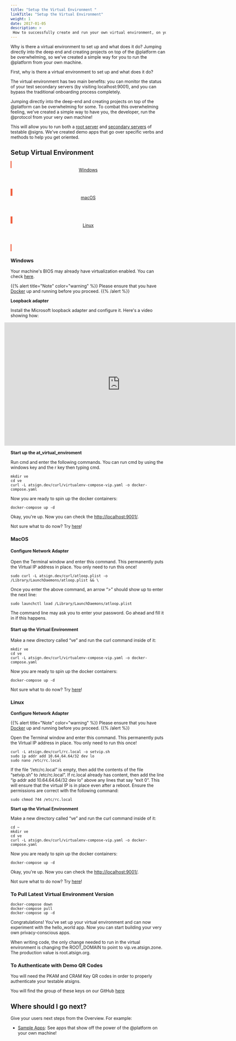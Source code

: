 ```yaml
---
title: "Setup the Virtual Environment "
linkTitle: "Setup the Virtual Environment"
weight: 1
date: 2017-01-05
description: >
 How to successfully create and run your own virtual environment, on your machine, to utilize the @platform.
---
```


Why is there a virtual environment to set up and what does it do? Jumping directly into the deep end and creating projects on top of the @platform can be overwhelming, so we've created a simple way for you to run the @platform from your own machine. 

First, why is there a virtual environment to set up and what does it do? 

The virtual environment has two main benefits: you can monitor the status of your test secondary servers (by visiting localhost:9001), and you can bypass the traditional onboarding process completely.

Jumping directly into the deep-end and creating projects on top of the @platform can be overwhelming for some. To combat this overwhelming feeling, we've created a simple way to have you, the developer, run the @protocol from your very own machine! 

This will allow you to run both a [root server](/docs/resources/glossary/#root-server) and [secondary servers](/docs/resources/glossary/#secondary-server) of testable @signs. We've created demo apps that go over specific verbs and methods to help you get oriented. 

## Setup Virtual Environment

<!-- Cards for different OS-->
<div class="card-deck mb-8">

  <!-- Windows Card-->
  <a class="card" id="install-windows" href="/docs/get-started/the-virtual-environment/#windows" style="border-style: solid;border-color: #F05F3E">
    <div class="card-body">
      <header class="card-title text-center m-0">
        <span class="d-block h1">
          <i class="fab fa-windows" style="color: #F05F3E"></i>
        </span>
        <span class="text-muted text-nowrap">Windows</span>
      </header>
    </div>
  </a>

  <!-- MacOs Card-->
  <a class="card" id="install-macos" href="/docs/get-started/the-virtual-environment/#macos" style="border-style: solid;border-color: #F05F3E">
    <div class="card-body">
      <header class="card-title text-center m-0">
        <span class="d-block h1">
          <i class="fab fa-apple" style="color: #F05F3E"></i>
        </span>
        <span class="text-muted text-nowrap">macOS</span>
      </header>
    </div>
  </a>

  <!-- Linux Card-->
  <a class="card" id="install-linux" href="/docs/get-started/the-virtual-environment/#linux" style="border-style: solid;border-color: #F05F3E">
    <div class="card-body">
      <header class="card-title text-center m-0">
        <span class="d-block h1">
          <i class="fab fa-linux" style="color: #F05F3E"></i>
        </span>
        <span class="text-muted text-nowrap">Linux</span>
      </header>
    </div>
  </a>

</div>

### Windows
Your machine's BIOS may already have virtualization enabled. You can check [here](https://2nwiki.2n.cz/pages/viewpage.action?pageId=75202968#:~:text=Press%20the%20F10%20key%20for,to%20save%20changes%20and%20Reboot).

{{% alert title="Note" color="warning" %}}
Please ensure that you have [Docker](/docs/get-started/#docker-desktop) up and running before you proceed.
{{% /alert %}}

**Loopback adapter**

Install the Microsoft loopback adapter and configure it. Here's a video showing how:

<iframe src="https://player.vimeo.com/video/506374699?title=0&amp;byline=0&amp;portrait=0" class="video-frame" style="position:relative;top:0;left:-20px;width:750px;height:400px;" frameborder="0" allow="autoplay; fullscreen" allowfullscreen="true"></iframe>

**Start up the at_virtual_enviroment**

Run cmd and enter the following commands. You can run cmd by using the windows key and the r key then typing cmd.
            
```
mkdir ve
cd ve
curl -L atsign.dev/curl/virtualenv-compose-vip.yaml -o docker-compose.yaml
```
            
          
Now you are ready to spin up the docker containers:            
```
docker-compose up -d
```
            
          
Okay, you're up. Now you can check the [http://localhost:9001/](http://localhost:9001/).

Not sure what to do now? Try [here](/docs/get-started/the-virtual-environment/#where-should-i-go-next)!

### MacOS

#### Configure Network Adapter

Open the Terminal window and enter this command. This permanently puts the Virtual IP address in place. You only need to run this once!            
```
sudo curl -L atsign.dev/curl/atloop.plist -o /Library/LaunchDaemons/atloop.plist && \
```
              
            
          
Once you enter the above command, an arrow “>” should show up to enter the next line:            
```
sudo launchctl load /Library/LaunchDaemons/atloop.plist
```
            
          
The command line may ask you to enter your password. Go ahead and fill it in if this happens.

#### Start up the Virtual Environment
Make a new directory called “ve” and run the curl command inside of it:             
``` 
mkdir ve
cd ve
curl -L atsign.dev/curl/virtualenv-compose-vip.yaml -o docker-compose.yaml
```

          
Now you are ready to spin up the docker containers:            
```
docker-compose up -d
```
            

Not sure what to do now? Try [here](/docs/get-started/the-virtual-environment/#where-should-i-go-next)!

### Linux

**Configure Network Adapter**

{{% alert title="Note" color="warning" %}}
Please ensure that you have [Docker](https://www.docker.com/) up and running before you proceed.
{{% /alert %}}


Open the Terminal window and enter this command. This permanently puts the Virtual IP address in place. You only need to run this once!
```         
curl -L atsign.dev/curl/rc.local -o setvip.sh
sudo ip addr add 10.64.64.64/32 dev lo
sudo nano /etc/rc.local
```
        
If the file “/etc/rc.local” is empty, then add the contents of the file “setvip.sh” to /etc/rc.local”. If rc.local already has content, then add the line “ip addr add 10.64.64.64/32 dev lo” above any lines that say “exit 0”. This will ensure that the virtual IP is in place even after a reboot. Ensure the permissions are correct with the following command:
            
```
sudo chmod 744 /etc/rc.local
```
   
**Start up the Virtual Environment**

Make a new directory called “ve” and run the curl command inside of it:

            
```            
cd ~ 
mkdir ve
cd ve
curl -L atsign.dev/curl/virtualenv-compose-vip.yaml -o docker-compose.yaml
```
          
Now you are ready to spin up the docker containers:

            
``` 
docker-compose up -d
```
            
          
Okay, you're up. Now you can check the [http://localhost:9001/](http://localhost:9001/).

Not sure what to do now? Try [here](/docs/get-started/the-virtual-environment/#where-should-i-go-next)!

### To Pull Latest Virtual Environment Version
```
docker-compose down
docker-compose pull
docker-compose up -d
```

Congratulations! You’ve set up your virtual environment and can now experiment with the hello_world app. Now you can start building your very own privacy-conscious apps.

When writing code, the only change needed to run in the virtual environment is changing the ROOT_DOMAIN to point to vip.ve.atsign.zone. The production value is root.atsign.org.

### To Authenticate with Demo QR Codes

You will need the PKAM and CRAM Key QR codes in order to properly authenticate your testable atsigns. 

You will find the group of these keys on our GitHub [here](https://github.com/atsign-foundation/at_demos/tree/trunk/at_demo_data/lib/assets)

## Where should I go next?

Give your users next steps from the Overview. For example:

* [Sample Apps](/docs/sample-apps/): See apps that show off the power of the @platform on your own machine!

